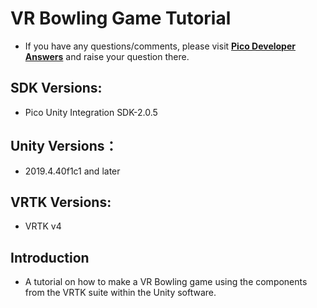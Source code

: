 # VR Bowling Game Tutorial
- If you have any questions/comments, please visit [**Pico Developer Answers**](https://devanswers.pico-interactive.com/) and raise your question there.

## SDK Versions:
   
   - Pico Unity Integration SDK-2.0.5

## Unity Versions：

   - 2019.4.40f1c1 and later

## VRTK Versions:
   - VRTK v4

## Introduction
   - A tutorial on how to make a VR Bowling game using the components from the VRTK suite within the Unity software.
